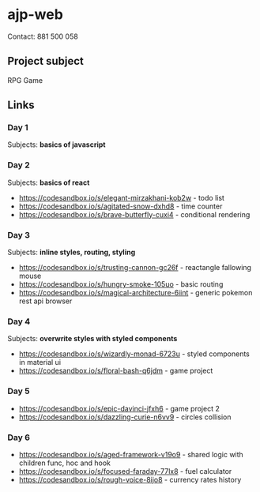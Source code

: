 # ajp-web
Contact: 881 500 058

## Project subject
RPG Game

## Links
### Day 1
Subjects: **basics of javascript**

### Day 2
Subjects: **basics of react**
* https://codesandbox.io/s/elegant-mirzakhani-kob2w - todo list
* https://codesandbox.io/s/agitated-snow-dxhd8 - time counter
* https://codesandbox.io/s/brave-butterfly-cuxi4 - conditional rendering

### Day 3
Subjects: **inline styles, routing, styling**
* https://codesandbox.io/s/trusting-cannon-gc26f - reactangle fallowing mouse
* https://codesandbox.io/s/hungry-smoke-105uo - basic routing
* https://codesandbox.io/s/magical-architecture-6iint - generic pokemon rest api browser

### Day 4
Subjects: **overwrite styles with styled components**
* https://codesandbox.io/s/wizardly-monad-6723u - styled components in material ui
* https://codesandbox.io/s/floral-bash-q6jdm - game project

### Day 5
* https://codesandbox.io/s/epic-davinci-jfxh6 - game project 2
* https://codesandbox.io/s/dazzling-curie-n6vv9 - circles collision

### Day 6
* https://codesandbox.io/s/aged-framework-v19o9 - shared logic with children func, hoc and hook
* https://codesandbox.io/s/focused-faraday-77lx8 - fuel calculator
* https://codesandbox.io/s/rough-voice-8ijo8 - currency rates history

